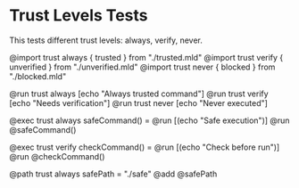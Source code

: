 # Trust Levels Tests

This tests different trust levels: always, verify, never.

@import trust always { trusted } from "./trusted.mld"
@import trust verify { unverified } from "./unverified.mld"
@import trust never { blocked } from "./blocked.mld"

@run trust always [echo "Always trusted command"]
@run trust verify [echo "Needs verification"]
@run trust never [echo "Never executed"]

@exec trust always safeCommand() = @run [(echo "Safe execution")]
@run @safeCommand()

@exec trust verify checkCommand() = @run [(echo "Check before run")]
@run @checkCommand()

@path trust always safePath = "./safe"
@add @safePath